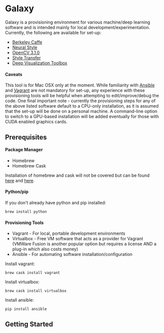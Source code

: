 # Galaxy

Galaxy is a provisioning environment for various machine/deep learning software and is intended mainly for local development/experimentation. Currently, the following are available for set-up:

- [Berkeley Caffe](http://caffe.berkeleyvision.org/)
- [Neural Style](https://github.com/jcjohnson/neural-style)
- [OpenCV 3.1.0](http://opencv.org/)
- [Style Transfer](https://github.com/fzliu/style-transfer)
- [Deep Visualization Toolbox](http://yosinski.com/deepvis)

#### Caveats
This tool is for Mac OSX only at the moment. While familiarity with [Ansible](https://www.ansible.com/) and [Vagrant](https://www.vagrantup.com/) are not mandatory for set-up, any experience with these provisioning tools will be helpful when attempting to edit/improve/debug the code. One final important note - currently the provisioning steps for any of the above listed software default to a CPU-only installation, as it is assumed that the set-up will be done on a personal machine. A command-line option to switch to a GPU-based installation will be added eventually for those with CUDA enabled graphics cards.

## Prerequisites

#### Package Manager
- Homebrew
- Homebrew Cask

Installation of homebrew and cask will not be covered but can be found [here](https://brew.sh/) and [here](https://caskroom.github.io/).

#### Python/pip
If you don't already have python and pip installed:

`brew install python`

#### Provisioning Tools
- Vagrant - For local, portable development environments
- Virtualbox - Free VM software that acts as a provider for Vagrant (VMWare Fusion is another popular option but requires a license AND a plug-in which also costs money)
- Ansible - For automating software installation/configuration

Install vagrant:

`brew cask install vagrant`

Install virtualbox:

`brew cask install virtualbox`

Install ansible:

`pip install ansible`

## Getting Started
